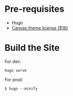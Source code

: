 # Pre-requisites

- Hugo
- [Canvas theme license ($16)](https://themeforest.net/item/canvas-the-multipurpose-html5-template/9228123)

# Build the Site

For dev:
```terminal
hugo serve
```

For prod:
```terminal
$ hugo --minify
```
